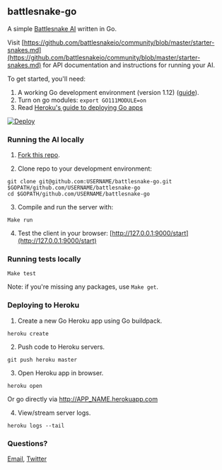 ## battlesnake-go

A simple [Battlesnake AI](http://battlesnake.io) written in Go.

Visit [https://github.com/battlesnakeio/community/blob/master/starter-snakes.md](https://github.com/battlesnakeio/community/blob/master/starter-snakes.md) for API documentation and instructions for running your AI.

To get started, you'll need:
  1. A working Go development environment (version 1.12) ([guide](https://golang.org/doc/install)).
  1. Turn on go modules: `export GO111MODULE=on`
  1. Read [Heroku's guide to deploying Go apps](https://devcenter.heroku.com/articles/getting-started-with-go#introduction)

[![Deploy](https://www.herokucdn.com/deploy/button.png)](https://heroku.com/deploy)

### Running the AI locally

1) [Fork this repo](https://github.com/sendwithus/battlesnake-go/fork).

2) Clone repo to your development environment:
```
git clone git@github.com:USERNAME/battlesnake-go.git $GOPATH/github.com/USERNAME/battlesnake-go
cd $GOPATH/github.com/USERNAME/battlesnake-go
```

3) Compile and run the server with:

```
Make run
```

4) Test the client in your browser: [http://127.0.0.1:9000/start](http://127.0.0.1:9000/start)

### Running tests locally

```
Make test
```

Note: if you're missing any packages, use `Make get`.

### Deploying to Heroku

1) Create a new Go Heroku app using Go buildpack.
```
heroku create
```

2) Push code to Heroku servers.
```
git push heroku master
```

3) Open Heroku app in browser.
```
heroku open
```
Or go directly via http://APP_NAME.herokuapp.com

4) View/stream server logs.
```
heroku logs --tail
```

### Questions?

[Email](mailto:battlesnake@sendwithus.com), [Twitter](http://twitter.com/send_with_us)
